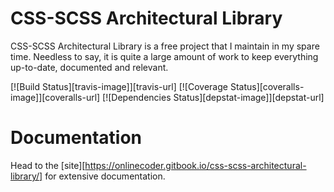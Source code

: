 # CSS-SCSS Architectural Library

CSS-SCSS Architectural Library is a free project that I maintain in my spare time. Needless to say, it is quite a large amount of work to keep everything up-to-date, documented and relevant. 

[![Build Status][travis-image]][travis-url]
[![Coverage Status][coveralls-image]][coveralls-url]
[![Dependencies Status][depstat-image]][depstat-url]

# Documentation

Head to the [site][https://onlinecoder.gitbook.io/css-scss-architectural-library/] for extensive documentation.